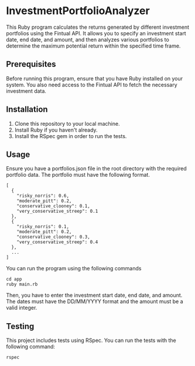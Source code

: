 # InvestmentPortfolioAnalyzer
This Ruby program calculates the returns generated by different investment portfolios using the Fintual API. It allows you to specify an investment start date, end date, and amount, and then analyzes various portfolios to determine the maximum potential return within the specified time frame.

## Prerequisites
Before running this program, ensure that you have Ruby installed on your system. You also need access to the Fintual API to fetch the necessary investment data.

## Installation
1. Clone this repository to your local machine.
2. Install Ruby if you haven't already.
3. Install the RSpec gem in order to run the tests.

## Usage
Ensure you have a portfolios.json file in the root directory with the required portfolio data. The portfolio must have the following format.
```
[
  {
    "risky_norris": 0.6,
    "moderate_pitt": 0.2,
    "conservative_clooney": 0.1,
    "very_conservative_streep": 0.1
  },
  {
    "risky_norris": 0.1,
    "moderate_pitt": 0.2,
    "conservative_clooney": 0.3,
    "very_conservative_streep": 0.4
  },
  ...
]
```

You can run the program using the following commands
```
cd app
ruby main.rb
```

Then, you have to enter the investment start date, end date, and amount. The dates must have the DD/MM/YYYY format and the amount must be a valid integer.

## Testing
This project includes tests using RSpec. You can run the tests with the following command:
```
rspec
```

